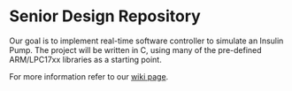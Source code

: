 Senior Design Repository
========================
Our goal is to implement real-time software controller to simulate an Insulin Pump. The project will be written in C, using many of the pre-defined ARM/LPC17xx libraries as a starting point.   
   
For more information refer to our [wiki page](https://github.com/sonnle/srdesign/wiki).
